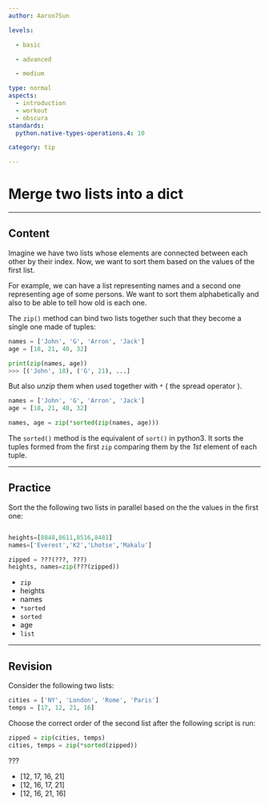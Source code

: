 ```yaml
---
author: Aaron7Sun

levels:

  - basic

  - advanced

  - medium

type: normal
aspects:
  - introduction
  - workout
  - obscura
standards:
  python.native-types-operations.4: 10

category: tip

---
```


# Merge two lists into a dict

---
## Content

Imagine we have two lists whose elements are connected between each other by their index. Now, we want to sort them based on the values of the first list.

For example, we can have a list representing names and a second one representing age of some persons. We want to sort them alphabetically and also to be able to tell how old is each one.  

The `zip()` method can bind two lists together such that they become a single one made of tuples:
```python
names = ['John', 'G', 'Arron', 'Jack']
age = [18, 21, 40, 32]

print(zip(names, age))
>>> [('John', 18), ('G', 21), ...]
```

But also *unzip* them when used together with `*` ( the spread operator ).

```python
names = ['John', 'G', 'Arron', 'Jack']
age = [18, 21, 40, 32]

names, age = zip(*sorted(zip(names, age)))
```

The `sorted()` method is the equivalent of `sort()` in python3. It sorts the tuples formed from the first `zip` comparing them by the *1st* element of each tuple.


---
## Practice

Sort the the following two lists in parallel based on the the values in the first one:
```python

heights=[8848,8611,8516,8481]
names=['Everest','K2','Lhotse','Makalu']

zipped = ???(???, ???)
heights, names=zip(???(zipped))
```

* `zip`
* heights
* names
* `*sorted`
* `sorted`
* age
* `list`

---
## Revision

Consider the following two lists:
```python
cities = ['NY', 'London', 'Rome', 'Paris']
temps = [17, 12, 21, 16]
```
Choose the correct order of the second list after the following script is run:
```python
zipped = zip(cities, temps)
cities, temps = zip(*sorted(zipped))
```
???


* [12, 17, 16, 21]
* [12, 16, 17, 21]
* [12, 16, 21, 16]
